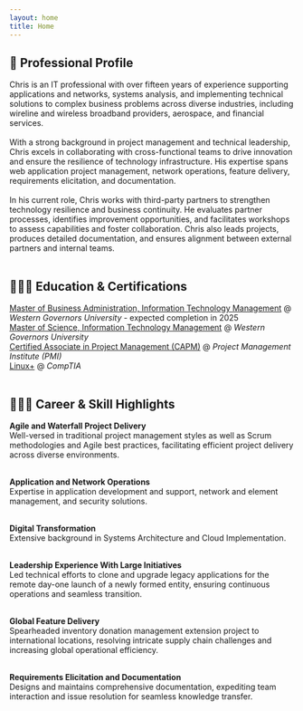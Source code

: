 ```yaml
---
layout: home
title: Home
---
```

<!--
[Click here](/cv) to see the full CV, and [here](/cv.pdf) to download a print version. The theme also ships with a blog: [click here](/posts) to scroll posts from the most recent. Finally, [click here](/404) to see a page that can't be found.
<br><br><br>
-->


## 👤 Professional Profile
Chris is an IT professional with over fifteen years of experience supporting applications and networks, systems analysis, and implementing technical solutions to complex business problems across diverse industries, including wireline and wireless broadband providers, aerospace, and financial services.
<br><br>
With a strong background in project management and technical leadership, Chris excels in collaborating with cross-functional teams to drive innovation and ensure the resilience of technology infrastructure. His expertise spans web application project management, network operations, feature delivery, requirements elicitation, and documentation.
<br><br>
In his current role, Chris works with third-party partners to strengthen technology resilience and business continuity. He evaluates partner processes, identifies improvement opportunities, and facilitates workshops to assess capabilities and foster collaboration. Chris also leads projects, produces detailed documentation, and ensures alignment between external partners and internal teams.
<br><br>


## 👨🏻‍🎓 Education & Certifications
<a href="https://www.wgu.edu/online-business-degrees/mba-masters-business-administration-it-management-program.html" target="_blank" rel="noopener noreferrer">Master of Business Administration, Information Technology Management</a> @ _Western Governors University_ - expected completion in 2025 <br> 
[Master of Science, Information Technology Management](https://www.wgu.edu/online-it-degrees/information-technology-management-masters-program.html) @ _Western Governors University_ <br>
[Certified Associate in Project Management (CAPM)](https://www.credly.com/badges/53d36d2b-f25e-438c-a1df-50556c585e59) @ _Project Management Institute (PMI)_ <br>
[Linux+](https://www.credly.com/badges/522af907-eef4-43cd-8431-bb02636bd5f5) @ _CompTIA_
<br><br>


## 👨🏻‍💻 Career & Skill Highlights

  
  **Agile and Waterfall Project Delivery**<br>
  Well-versed in traditional project management styles as well as Scrum methodologies and Agile best practices, facilitating efficient project delivery across diverse environments.<br><br>
  
  **Application and Network Operations**<br>
  Expertise in application development and support, network and element management, and security solutions.<br><br>

  **Digital Transformation**<br>
  Extensive background in Systems Architecture and Cloud Implementation.<br><br>
  
  **Leadership Experience With Large Initiatives**<br>
  Led technical efforts to clone and upgrade legacy applications for the remote day-one launch of a newly formed entity, ensuring continuous operations and seamless transition.<br><br>
  
  **Global Feature Delivery**<br>
  Spearheaded inventory donation management extension project to international locations, resolving intricate supply chain challenges and increasing global operational efficiency.<br><br>
  
  **Requirements Elicitation and Documentation**<br>
  Designs and maintains comprehensive documentation, expediting team interaction and issue resolution for seamless knowledge transfer.<br><br>

<!--
{% include archive.html %}
-->
